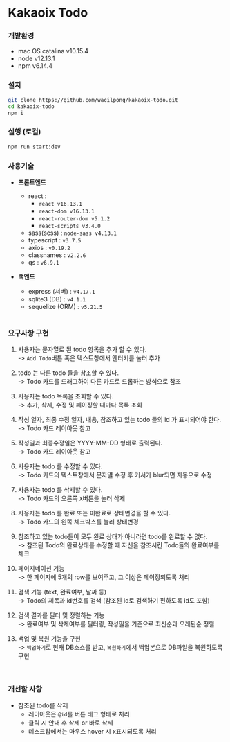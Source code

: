 # Kakaoix Todo

### 개발환경

- mac OS catalina v10.15.4
- node v12.13.1
- npm v6.14.4

### 설치

```sh
git clone https://github.com/wacilpong/kakaoix-todo.git
cd kakaoix-todo
npm i
```

### 실행 (로컬)

```sh
npm run start:dev
```

### 사용기술

- **프론트엔드**

  - react :
    - `react v16.13.1`
    - `react-dom v16.13.1`
    - `react-router-dom v5.1.2`
    - `react-scripts v3.4.0`
  - sass(scss) : `node-sass v4.13.1`
  - typescript : `v3.7.5`
  - axios : `v0.19.2`
  - classnames : `v2.2.6`
  - qs : `v6.9.1`

- **백엔드**

  - express (서버) : `v4.17.1`
  - sqlite3 (DB) : `v4.1.1`
  - sequelize (ORM) : `v5.21.5`

  <br />

### 요구사항 구현

1. 사용자는 문자열로 된 todo 항목을 추가 할 수 있다.<br />
   -> `Add Todo`버튼 혹은 텍스트창에서 엔터키를 눌러 추가

2. todo 는 다른 todo 들을 참조할 수 있다.<br />
   -> Todo 카드를 드래그하여 다른 카드로 드롭하는 방식으로 참조

3. 사용자는 todo 목록을 조회할 수 있다.<br />
   -> 추가, 삭제, 수정 및 페이징할 때마다 목록 조회

4. 작성 일자, 최종 수정 일자, 내용, 참조하고 있는 todo 들의 id 가 표시되어야 한다.<br />
   -> Todo 카드 레이아웃 참고

5. 작성일과 최종수정일은 YYYY-MM-DD 형태로 출력된다.<br />
   -> Todo 카드 레이아웃 참고

6. 사용자는 todo 를 수정할 수 있다.<br />
   -> Todo 카드의 텍스트창에서 문자열 수정 후 커서가 blur되면 자동으로 수정

7. 사용자는 todo 를 삭제할 수 있다.<br />
   -> Todo 카드의 오른쪽 `X`버튼을 눌러 삭제

8. 사용자는 todo 를 완료 또는 미완료로 상태변경을 할 수 있다.<br />
   -> Todo 카드의 왼쪽 체크박스를 눌러 상태변경

9. 참조하고 있는 todo들이 모두 완료 상태가 아니라면 todo를 완료할 수 없다.<br />
   -> 참조된 Todo의 완료상태를 수정할 때 자신을 참조시킨 Todo들의 완료여부를 체크

10. 페이지네이션 기능<br />
    -> 한 페이지에 5개의 row를 보여주고, 그 이상은 페이징되도록 처리

11. 검색 기능 (text, 완료여부, 날짜 등)<br />
    -> Todo의 제목과 id번호를 검색 (참조된 id로 검색하기 편하도록 id도 포함)

12. 검색 결과를 필터 및 정렬하는 기능<br />
    -> 완료여부 및 삭제여부를 필터링, 작성일을 기준으로 최신순과 오래된순 정렬

13. 백업 및 복원 기능을 구현<br />
    -> `백업하기`로 현재 DB소스를 받고, `복원하기`에서 백업본으로 DB파일을 복원하도록 구현<br />

<br />

### 개선할 사항

- 참조된 todo를 삭제
  - 레이아웃은 `@id`를 버튼 태그 형태로 처리
  - 클릭 시 안내 후 삭제 or 바로 삭제
  - 데스크탑에서는 마우스 hover 시 x표시되도록 처리
